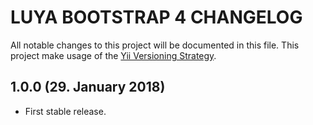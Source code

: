 # LUYA BOOTSTRAP 4 CHANGELOG

All notable changes to this project will be documented in this file. This project make usage of the [Yii Versioning Strategy](https://github.com/yiisoft/yii2/blob/master/docs/internals/versions.md).

## 1.0.0 (29. January 2018)

+ First stable release.